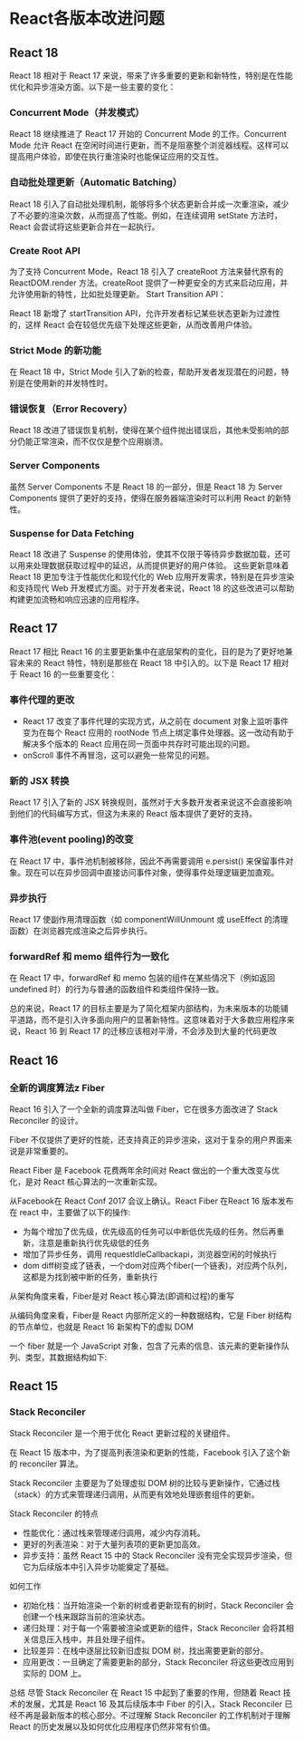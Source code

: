 # React各版本改进问题

## React 18

React 18 相对于 React 17 来说，带来了许多重要的更新和新特性，特别是在性能优化和异步渲染方面。以下是一些主要的变化：

### Concurrent Mode（并发模式）

React 18 继续推进了 React 17 开始的 Concurrent Mode 的工作。Concurrent Mode 允许 React 在空闲时间进行更新，而不是阻塞整个浏览器线程。这样可以提高用户体验，即使在执行重渲染时也能保证应用的交互性。

### 自动批处理更新（Automatic Batching）

React 18 引入了自动批处理机制，能够将多个状态更新合并成一次重渲染，减少了不必要的渲染次数，从而提高了性能。例如，在连续调用 setState 方法时，React 会尝试将这些更新合并在一起执行。

### Create Root API

为了支持 Concurrent Mode，React 18 引入了 createRoot 方法来替代原有的 ReactDOM.render 方法。createRoot 提供了一种更安全的方式来启动应用，并允许使用新的特性，比如批处理更新。
Start Transition API：

React 18 新增了 startTransition API，允许开发者标记某些状态更新为过渡性的，这样 React 会在较低优先级下处理这些更新，从而改善用户体验。

### Strict Mode 的新功能

在 React 18 中，Strict Mode 引入了新的检查，帮助开发者发现潜在的问题，特别是在使用新的并发特性时。

### 错误恢复（Error Recovery）

React 18 改进了错误恢复机制，使得在某个组件抛出错误后，其他未受影响的部分仍能正常渲染，而不仅仅是整个应用崩溃。

### Server Components

虽然 Server Components 不是 React 18 的一部分，但是 React 18 为 Server Components 提供了更好的支持，使得在服务器端渲染时可以利用 React 的新特性。

### Suspense for Data Fetching

React 18 改进了 Suspense 的使用体验，使其不仅限于等待异步数据加载，还可以用来处理数据获取过程中的延迟，从而提供更好的用户体验。
这些更新意味着 React 18 更加专注于性能优化和现代化的 Web 应用开发需求，特别是在异步渲染和支持现代 Web 开发模式方面。对于开发者来说，React 18 的这些改进可以帮助构建更加流畅和响应迅速的应用程序。

## React 17

React 17 相比 React 16 的主要更新集中在底层架构的变化，目的是为了更好地兼容未来的 React 特性，特别是那些在 React 18 中引入的。以下是 React 17 相对于 React 16 的一些重要变化：

### 事件代理的更改

- React 17 改变了事件代理的实现方式，从之前在 document 对象上监听事件变为在每个 React 应用的 rootNode 节点上绑定事件处理器。这一改动有助于解决多个版本的 React 应用在同一页面中共存时可能出现的问题。
- onScroll 事件不再冒泡，这可以避免一些常见的问题。

### 新的 JSX 转换

React 17 引入了新的 JSX 转换规则，虽然对于大多数开发者来说这不会直接影响到他们的代码编写方式，但这为未来的 React 版本提供了更好的支持。

### 事件池(event pooling)的改变

在 React 17 中，事件池机制被移除，因此不再需要调用 e.persist() 来保留事件对象。现在可以在异步回调中直接访问事件对象，使得事件处理逻辑更加直观。

### 异步执行

React 17 使副作用清理函数（如 componentWillUnmount 或 useEffect 的清理函数）在浏览器完成渲染之后异步执行。

### forwardRef 和 memo 组件行为一致化

在 React 17 中，forwardRef 和 memo 包装的组件在某些情况下（例如返回 undefined 时）的行为与普通的函数组件和类组件保持一致。

总的来说，React 17 的目标主要是为了简化框架内部结构，为未来版本的功能铺平道路，而不是引入许多面向用户的显著新特性。这意味着对于大多数应用程序来说，React 16 到 React 17 的迁移应该相对平滑，不会涉及到大量的代码更改

## React 16

### 全新的调度算法z Fiber

React 16 引入了一个全新的调度算法叫做 Fiber，它在很多方面改进了 Stack Reconciler 的设计。

Fiber 不仅提供了更好的性能，还支持真正的异步渲染，这对于复杂的用户界面来说是非常重要的。

React Fiber 是 Facebook 花费两年余时间对 React 做出的一个重大改变与优化，是对 React 核心算法的一次重新实现。

从Facebook在 React Conf 2017 会议上确认。React Fiber 在React 16 版本发布在 react 中，主要做了以下的操作:

- 为每个增加了优先级，优先级高的任务可以中断低优先级的任务。然后再重新，注意是重新执行优先级低的任务
- 增加了异步任务，调用 requestldleCallbackapi，浏览器空闲的时候执行
- dom diff树变成了链表，一个dom对应两个fiber(一个链表)，对应两个队列，这都是为找到被中断的任务，重新执行

从架构角度来看，Fiber是对 React 核心算法(即调和过程)的重写

从编码角度来看，Fiber是 React 内部所定义的一种数据结构，它是 Fiber 树结构的节点单位，也就是 React 16 新架构下的虚拟 DOM

一个 fiber 就是一个 JavaScript 对象，包含了元素的信息、该元素的更新操作队列、类型，其数据结构如下:

## React 15

### Stack Reconciler

Stack Reconciler 是一个用于优化 React 更新过程的关键组件。

在 React 15 版本中，为了提高列表渲染和更新的性能，Facebook 引入了这个新的 reconciler 算法。

Stack Reconciler 主要是为了处理虚拟 DOM 树的比较与更新操作，它通过栈（stack）的方式来管理递归调用，从而更有效地处理嵌套组件的更新。

Stack Reconciler 的特点

- 性能优化：通过栈来管理递归调用，减少内存消耗。
- 更好的列表渲染：对于大量列表项的更新更加高效。
- 异步支持：虽然 React 15 中的 Stack Reconciler 没有完全实现异步渲染，但它为后续版本中引入异步功能奠定了基础。

如何工作

- 初始化栈：当开始渲染一个新的树或者更新现有的树时，Stack Reconciler 会创建一个栈来跟踪当前的渲染状态。
- 递归处理：对于每一个需要被渲染或更新的组件，Stack Reconciler 会将其相关信息压入栈中，并且处理子组件。
- 比较差异：在栈中逐层比较新旧虚拟 DOM 树，找出需要更新的部分。
- 应用更改：一旦确定了需要更新的部分，Stack Reconciler 将这些更改应用到实际的 DOM 上。

总结
尽管 Stack Reconciler 在 React 15 中起到了重要的作用，但随着 React 技术的发展，尤其是 React 16 及其后续版本中 Fiber 的引入，Stack Reconciler 已经不再是最新版本的核心部分。不过理解 Stack Reconciler 的工作机制对于理解 React 的历史发展以及如何优化应用程序仍然非常有价值。

